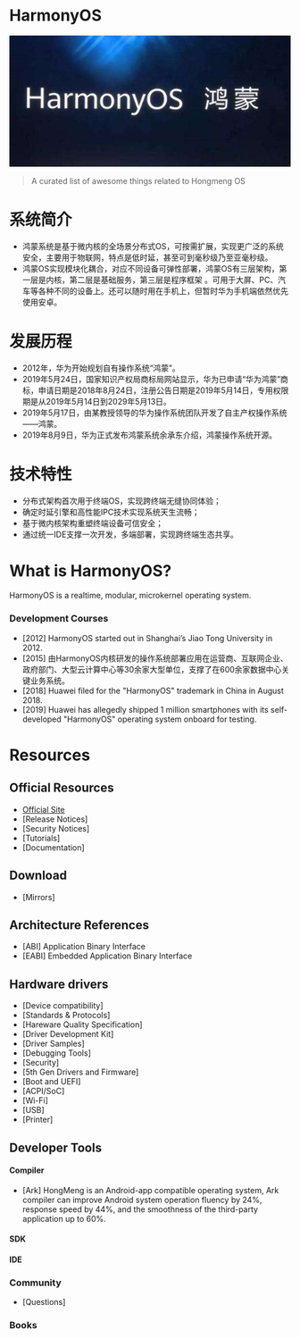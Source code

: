 # HarmonyOS

<p align="center">
  <a href="https://github.com/leisim/awesome-fuchsia">
    <img src="assets/img/hi.jpg" width="750px">
  </a>
</p>



> A curated list of awesome things related to Hongmeng OS

# 系统简介
- 鸿蒙系统是基于微内核的全场景分布式OS，可按需扩展，实现更广泛的系统安全，主要用于物联网，特点是低时延，甚至可到毫秒级乃至亚毫秒级。 
- 鸿蒙OS实现模块化耦合，对应不同设备可弹性部署，鸿蒙OS有三层架构，第一层是内核，第二层是基础服务，第三层是程序框架 。可用于大屏、PC、汽车等各种不同的设备上。还可以随时用在手机上，但暂时华为手机端依然优先使用安卓。

# 发展历程
- 2012年，华为开始规划自有操作系统“鸿蒙”。 
- 2019年5月24日，国家知识产权局商标局网站显示，华为已申请“华为鸿蒙”商标，申请日期是2018年8月24日，注册公告日期是2019年5月14日，专用权限期是从2019年5月14日到2029年5月13日。
- 2019年5月17日，由某教授领导的华为操作系统团队开发了自主产权操作系统——鸿蒙。 
- 2019年8月9日，华为正式发布鸿蒙系统余承东介绍，鸿蒙操作系统开源。

# 技术特性
- 分布式架构首次用于终端OS，实现跨终端无缝协同体验；
- 确定时延引擎和高性能IPC技术实现系统天生流畅；
- 基于微内核架构重塑终端设备可信安全；
- 通过统一IDE支撑一次开发，多端部署，实现跨终端生态共享。

# What is HarmonyOS?
HarmonyOS is a realtime, modular, microkernel operating system. 

### Development Courses

- [2012] HarmonyOS started out in Shanghai’s Jiao Tong University in 2012. 
- [2015] 由HarmonyOS内核研发的操作系统部署应用在运营商、互联网企业、政府部门、大型云计算中心等30余家大型单位，支撑了在600余家数据中心关键业务系统。
- [2018] Huawei filed for the "HarmonyOS" trademark in China in August 2018.
- [2019] Huawei has allegedly shipped 1 million smartphones with its self-developed "HarmonyOS" operating system onboard for testing.

  


# Resources


## Official Resources

- [Official Site](https://www.huawei.com)
- [Release Notices]
- [Security Notices]
- [Tutorials]
- [Documentation]


## Download
- [Mirrors]

## Architecture References
- [ABI] Application Binary Interface
- [EABI] Embedded Application Binary Interface

## Hardware drivers
- [Device compatibility]
- [Standards & Protocols] 
- [Hareware Quality Specification]
- [Driver Development Kit]
- [Driver Samples]
- [Debugging Tools]
- [Security]
- [5th Gen Drivers and Firmware]
- [Boot and UEFI]
- [ACPI/SoC]
- [Wi-Fi]
- [USB]
- [Printer]


## Developer Tools
#### Compiler
- [Ark] HongMeng is an Android-app compatible operating system, Ark compiler can improve Android system operation fluency by 24%, response speed by 44%, and the smoothness of the third-party application up to 60%.
#### SDK
#### IDE


### Community
- [Questions]

### Books








